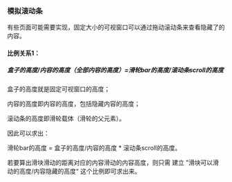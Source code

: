 ### 模拟滚动条

有些页面可能需要实现，固定大小的可视窗口可以通过拖动滚动条来查看隐藏了的内容。



#### 比例关系1：

##### 盒子的高度/内容的高度（全部内容的高度）=滑轮bar的高度/滚动条scroll的高度

盒子的高度就是固定可视窗口的高度；

内容的高度即内容的高度，包括隐藏内容的高度；

滚动条的高度即滑轮载体（滑轮的父元素）。



因此可以求出：

滑轮bar的高度 = 盒子的高度/内容的高度 * 滚动条scroll的高度。



若要算出滑块滑动的距离对应的内容滑动的内容高度，则只需 建立 ”滑块可以滑动的高度/内容隐藏的高度“ 这个比例即可求出来。